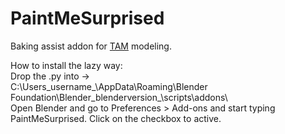 # PaintMeSurprised
Baking assist addon for [TAM](https://uzugijin.github.io/pages/tam.html) modeling.

How to install the lazy way:  
Drop the .py into ->  
C:\Users\_username_\AppData\Roaming\Blender Foundation\Blender\_blenderversion_\scripts\addons\  
Open Blender and go to Preferences > Add-ons and start typing PaintMeSurprised. Click on the checkbox to active.

